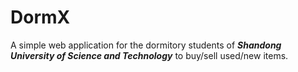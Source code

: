 # DormX

A simple web application for the dormitory students of ___Shandong University of Science and Technology___ to buy/sell used/new items.
